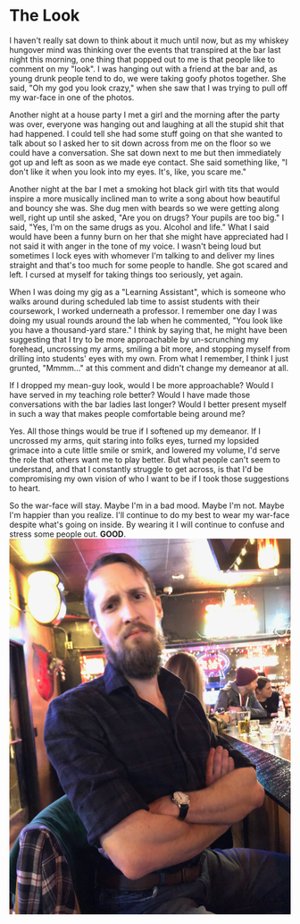 # The Look
I haven't really sat down to think about it much until now, but as my whiskey hungover mind was thinking over the events that transpired at the bar last night this morning, one thing that popped out to me is that people like to comment on my "look". I was hanging out with a friend at the bar and, as young drunk people tend to do, we were taking goofy photos together. She said, "Oh my god you look crazy," when she saw that I was trying to pull off my war-face in one of the photos.

Another night at a house party I met a girl and the morning after the party was over, everyone was hanging out and laughing at all the stupid shit that had happened. I could tell she had some stuff going on that she wanted to talk about so I asked her to sit down across from me on the floor so we could have a conversation. She sat down next to me but then immediately got up and left as soon as we made eye contact. She said something like, "I don't like it when you look into my eyes. It's, like, you scare me."

Another night at the bar I met a smoking hot black girl with tits that would inspire a more musically inclined man to write a song about how beautiful and bouncy she was. She dug men with beards so we were getting along well, right up until she asked, "Are you on drugs? Your pupils are too big." I said, "Yes, I'm on the same drugs as you. Alcohol and life." What I said would have been a funny burn on her that she might have appreciated had I not said it with anger in the tone of my voice. I wasn't being loud but sometimes I lock eyes with whomever I'm talking to and deliver my lines straight and that's too much for some people to handle. She got scared and left. I cursed at myself for taking things too seriously, yet again.

When I was doing my gig as a "Learning Assistant", which is someone who walks around during scheduled lab time to assist students with their coursework, I worked underneath a professor. I remember one day I was doing my usual rounds around the lab when he commented, "You look like you have a thousand-yard stare." I think by saying that, he might have been suggesting that I try to be more approachable by un-scrunching my forehead, uncrossing my arms, smiling a bit more, and stopping myself from drilling into students' eyes with my own. From what I remember, I think I just grunted, "Mmmm..." at this comment and didn't change my demeanor at all.

If I dropped my mean-guy look, would I be more approachable? Would I have served in my teaching role better? Would I have made those conversations with the bar ladies last longer? Would I better present myself in such a way that makes people comfortable being around me?

Yes. All those things would be true if I softened up my demeanor. If I uncrossed my arms, quit staring into folks eyes, turned my lopsided grimace into a cute little smile or smirk, and lowered my volume, I'd serve the role that others want me to play better. But what people can't seem to understand, and that I constantly struggle to get across, is that I'd be compromising my own vision of who I want to be if I took those suggestions to heart.

So the war-face will stay. Maybe I'm in a bad mood. Maybe I'm not. Maybe I'm happier than you realize. I'll continue to do my best to wear my war-face despite what's going on inside. By wearing it I will continue to confuse and stress some people out. **GOOD**.
![meanie](/assets/meanie.JPG)
